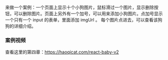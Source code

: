 来做一个案例：一个页面上显示十个小狗图片，鼠标滑过一个图片，显示删除按钮，可以删除图片。页面上另外有一个加号，可以用来添加小狗图片。点加号显示一个只有一个 input 的表单，里面添加 imgUrl 。
每个图片点进去，可以查看该狗狗的详细介绍。


### 案例视频

查看这里的第四章：https://haoqicat.com/react-baby-v2
